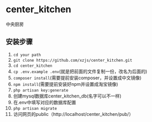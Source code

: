 # center_kitchen
中央厨房
## 安装步骤
1. `cd your path`
2. `git clone https://github.com/xzjs/center_kitchen.git`
3. `cd center_kitchen`
4. `cp .env.example .env`(就是把前面的文件复制一份，改名为后面的)
5. `composer install`(需要提前安装composer，并设置成中文镜像)
6. `npm install`(需要提前安装好npm并设置成淘宝镜像)
7. `php artisan key:generate`
8. 创建mysql数据库center_kitchen_db(名字可以不一样)
9. 在.env中填写对应的数据库配置
10. `php artisan migrate`
11. 访问网页的public（http://localhost/center_kitchen/pub/）